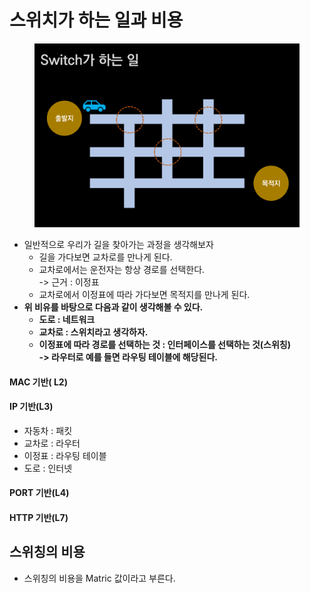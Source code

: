 # 스위치가 하는 일과 비용

<figure><img src="../../../../../.gitbook/assets/image (10) (1) (1) (1) (1).png" alt=""><figcaption></figcaption></figure>

* 일반적으로 우리가 길을 찾아가는 과정을 생각해보자
  * 길을 가다보면 교차로를 만나게 된다.
  * 교차로에서는 운전자는 항상 경로를 선택한다.\
    -> 근거 : 이정표
  * 교차로에서 이정표에 따라 가다보면 목적지를 만나게 된다.
* **위 비유를 바탕으로 다음과 같이 생각해볼 수 있다.**
  * **도로 : 네트워크**
  * **교차로 : 스위치라고 생각하자.**
  * **이정표에 따라 경로를 선택하는 것 : 인터페이스를 선택하는 것(스위칭)**\
    **-> 라우터로 예를 들면 라우팅 테이블에 해당된다.**&#x20;

#### MAC 기반( L2)

#### IP 기반(L3)

* 자동차 : 패킷
* 교차로 : 라우터
* 이정표 : 라우팅 테이블
* 도로 : 인터넷

#### PORT 기반(L4)

#### HTTP 기반(L7)

## 스위칭의 비용

* 스위칭의 비용을 Matric 값이라고 부른다.
